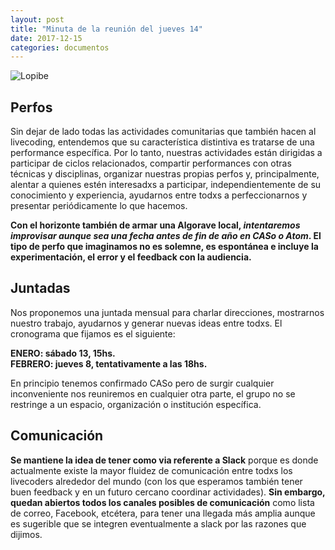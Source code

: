 ```yaml
---
layout: post
title: "Minuta de la reunión del jueves 14"
date: 2017-12-15
categories: documentos
---
```

  
![Lopibe](https://github.com/livecodear/livecodear.github.io/blob/master/assets/lopibe.jpg)
  
## Perfos  
Sin dejar de lado todas las actividades comunitarias que también hacen al livecoding, entendemos que su característica distintiva es tratarse de una performance específica.  Por lo tanto, nuestras actividades están dirigidas a participar de ciclos relacionados, compartir performances con otras técnicas y disciplinas, organizar nuestras propias perfos y, principalmente, alentar a quienes estén interesadxs a participar, independientemente de su conocimiento y experiencia, ayudarnos entre todxs a perfeccionarnos y presentar periódicamente lo que hacemos.  

**Con el horizonte también de armar una Algorave local, _intentaremos improvisar aunque sea una fecha antes de fin de año en CASo o Atom_.  El tipo de perfo que imaginamos no es solemne, es espontánea e incluye la experimentación, el error y el feedback con la audiencia.**  

## Juntadas  
Nos proponemos una juntada mensual para charlar direcciones, mostrarnos nuestro trabajo, ayudarnos y generar nuevas ideas entre todxs.  El cronograma que fijamos es el siguiente:  
  
**ENERO: sábado 13, 15hs.  
FEBRERO: jueves 8, tentativamente a las 18hs.**  

En principio tenemos confirmado CASo pero de surgir cualquier inconveniente nos reuniremos en cualquier otra parte, el grupo no se restringe a un espacio, organización o institución específica. 

## Comunicación  
**Se mantiene la idea de tener como via referente a Slack** porque es donde actualmente existe la mayor fluidez de comunicación entre todxs los livecoders alrededor del mundo (con los que esperamos también tener buen feedback y en un futuro cercano coordinar actividades).  **Sin embargo, quedan abiertos todos los canales posibles de comunicación** como lista de correo, Facebook, etcétera, para tener una llegada más amplia aunque es sugerible que se integren eventualmente a slack por las razones que dijimos.
